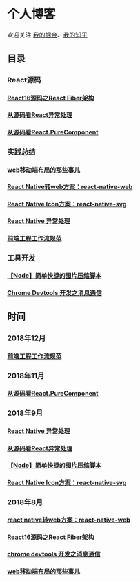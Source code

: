 # 个人博客

欢迎关注 [我的掘金](https://juejin.im/user/56dfa4391532bc00515e13d9/posts)、[我的知乎](https://www.zhihu.com/people/hu-jiao-36-21/posts)

## 目录

### React源码

#### [React16源码之React Fiber架构](https://github.com/HuJiaoHJ/blog/issues/7)

#### [从源码看React异常处理](https://github.com/HuJiaoHJ/blog/issues/12)

#### [从源码看React.PureComponent](https://github.com/HuJiaoHJ/blog/issues/14)

### 实践总结

#### [web移动端布局的那些事儿](https://github.com/HuJiaoHJ/blog/issues/6)

#### [React Native转web方案：react-native-web](https://github.com/HuJiaoHJ/blog/issues/9)

#### [React Native Icon方案：react-native-svg](https://github.com/HuJiaoHJ/blog/issues/10)

#### [React Native 异常处理](https://github.com/HuJiaoHJ/blog/issues/13)

#### [前端工程工作流规范](https://github.com/HuJiaoHJ/blog/issues/15)

### 工具开发

#### [【Node】简单快捷的图片压缩脚本](https://github.com/HuJiaoHJ/blog/issues/11)

#### [Chrome Devtools 开发之消息通信](https://github.com/HuJiaoHJ/blog/issues/4)

## 时间

### 2018年12月

#### [前端工程工作流规范](https://github.com/HuJiaoHJ/blog/issues/15)

### 2018年11月

#### [从源码看React.PureComponent](https://github.com/HuJiaoHJ/blog/issues/14)

### 2018年9月

#### [React Native 异常处理](https://github.com/HuJiaoHJ/blog/issues/13)

#### [从源码看React异常处理](https://github.com/HuJiaoHJ/blog/issues/12)

#### [【Node】简单快捷的图片压缩脚本](https://github.com/HuJiaoHJ/blog/issues/11)

#### [React Native Icon方案：react-native-svg](https://github.com/HuJiaoHJ/blog/issues/10)

### 2018年8月

#### [react native转web方案：react-native-web](https://github.com/HuJiaoHJ/blog/issues/9)

#### [React16源码之React Fiber架构](https://github.com/HuJiaoHJ/blog/issues/7)

#### [chrome devtools 开发之消息通信](https://github.com/HuJiaoHJ/blog/issues/4)

#### [web移动端布局的那些事儿](https://github.com/HuJiaoHJ/blog/issues/6)
